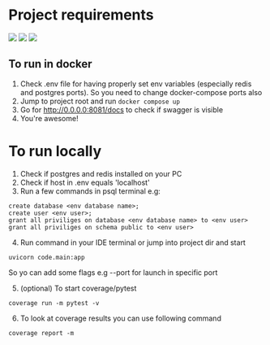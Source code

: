 # Project requirements
![](https://img.shields.io/badge/python-3.12-green)
![](https://img.shields.io/badge/Redis-7.4-red)
![](https://img.shields.io/badge/PostgreSQL-v17-blue)

## To run in docker
1. Check .env file for having properly set env variables (especially
redis and postgres ports). So you need to change docker-compose ports also
2. Jump to project root and run ```docker compose up``` 
3. Go for http://0.0.0.0:8081/docs to check if swagger is visible
4. You're awesome!

# To run locally
1. Check if postgres and redis installed on your PC
2. Check if host in .env equals 'localhost'
3. Run a few commands in psql terminal e.g:
``` 
create database <env database name>;
create user <env user>;
grant all priviliges on database <env database name> to <env user>
grant all priviliges on schema public to <env user>
```

4. Run command in your IDE terminal or jump into project dir and start
```
uvicorn code.main:app 
``` 
So yo can add some flags e.g --port for launch in specific port

5. (optional)
To start coverage/pytest
```
coverage run -m pytest -v
```
6. To look at coverage results you can use following command
```
coverage report -m
```